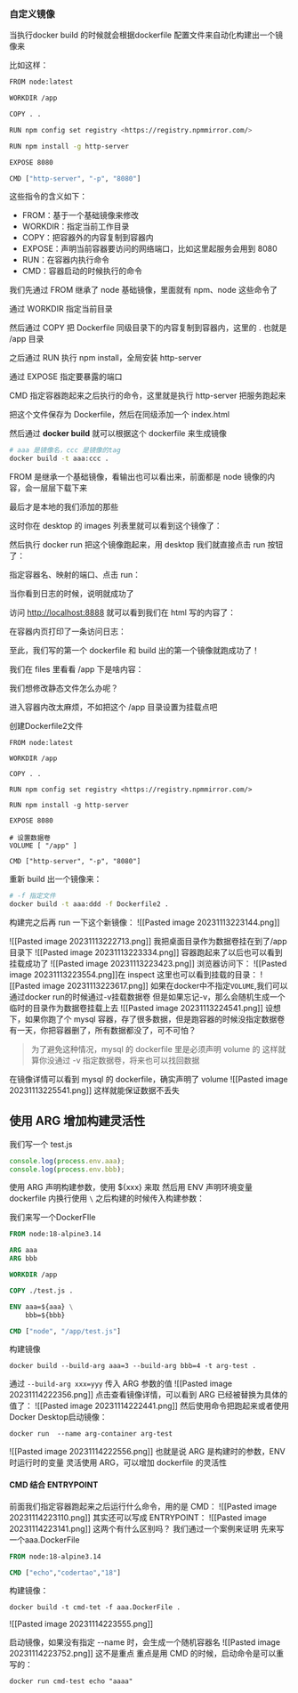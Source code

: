 ### 自定义镜像

当执行docker build 的时候就会根据dockerfile 配置文件来自动化构建出一个镜像来

比如这样：
```bash
FROM node:latest

WORKDIR /app

COPY . .

RUN npm config set registry <https://registry.npmmirror.com/>

RUN npm install -g http-server

EXPOSE 8080

CMD ["http-server", "-p", "8080"]
```

这些指令的含义如下：
- FROM：基于一个基础镜像来修改
- WORKDIR：指定当前工作目录
- COPY：把容器外的内容复制到容器内
- EXPOSE：声明当前容器要访问的网络端口，比如这里起服务会用到 8080
- RUN：在容器内执行命令
- CMD：容器启动的时候执行的命令

我们先通过 FROM 继承了 node 基础镜像，里面就有 npm、node 这些命令了

通过 WORKDIR 指定当前目录

然后通过 COPY 把 Dockerfile 同级目录下的内容复制到容器内，这里的 . 也就是 /app 目录

之后通过 RUN 执行 npm install，全局安装 http-server

通过 EXPOSE 指定要暴露的端口

CMD 指定容器跑起来之后执行的命令，这里就是执行 http-server 把服务跑起来

把这个文件保存为 Dockerfile，然后在同级添加一个 index.html


然后通过 **docker build** 就可以根据这个 dockerfile 来生成镜像

```bash
# aaa 是镜像名，ccc 是镜像的tag
docker build -t aaa:ccc .
```

FROM 是继承一个基础镜像，看输出也可以看出来，前面都是 node 镜像的内容，会一层层下载下来

最后才是本地的我们添加的那些

这时你在 desktop 的 images 列表里就可以看到这个镜像了：

然后执行 docker run 把这个镜像跑起来，用 desktop 我们就直接点击 run 按钮了：

指定容器名、映射的端口、点击 run：

当你看到日志的时候，说明就成功了

访问 [http://localhost:8888](http://localhost:8888) 就可以看到我们在 html 写的内容了：

在容器内页打印了一条访问日志：

至此，我们写的第一个 dockerfile 和 build 出的第一个镜像就跑成功了！

我们在 files 里看看 /app 下是啥内容：

我们想修改静态文件怎么办呢？

进入容器内改太麻烦，不如把这个 /app 目录设置为挂载点吧

创建Dockerfile2文件

```docker
FROM node:latest

WORKDIR /app

COPY . .

RUN npm config set registry <https://registry.npmmirror.com/>

RUN npm install -g http-server

EXPOSE 8080

# 设置数据卷
VOLUME [ "/app" ]

CMD ["http-server", "-p", "8080"]
```

重新 build 出一个镜像来：

```bash
# -f 指定文件
docker build -t aaa:ddd -f Dockerfile2 .
```

构建完之后再 run 一下这个新镜像：
![[Pasted image 20231113223144.png]]

![[Pasted image 20231113222713.png]]
我把桌面目录作为数据卷挂在到了/app目录下
![[Pasted image 20231113223334.png]]
容器跑起来了以后也可以看到挂载成功了
![[Pasted image 20231113223423.png]]
浏览器访问下：
![[Pasted image 20231113223554.png]]在 inspect 这里也可以看到挂载的目录：
![[Pasted image 20231113223617.png]]
如果在docker中不指定`VOLUME`,我们可以通过docker run的时候通过-v挂载数据卷
但是如果忘记-v，那么会随机生成一个临时的目录作为数据卷挂载上去
![[Pasted image 20231113224541.png]]
设想下，如果你跑了个 mysql 容器，存了很多数据，但是跑容器的时候没指定数据卷
有一天，你把容器删了，所有数据都没了，可不可怕？
> 为了避免这种情况，mysql 的 dockerfile 里是必须声明 volume 的
> 这样就算你没通过 -v 指定数据卷，将来也可以找回数据

在镜像详情可以看到 mysql 的 dockerfile，确实声明了 volume
![[Pasted image 20231113225541.png]]
这样就能保证数据不丢失
## 使用 ARG 增加构建灵活性
我们写一个 test.js
```js
console.log(process.env.aaa);
console.log(process.env.bbb);
```

使用 ARG 声明构建参数，使用 ${xxx} 来取
然后用 ENV 声明环境变量
dockerfile 内换行使用 `\`
之后构建的时候传入构建参数：

我们来写一个DockerFIle
```Dockerfile
FROM node:18-alpine3.14

ARG aaa
ARG bbb

WORKDIR /app

COPY ./test.js .

ENV aaa=${aaa} \
    bbb=${bbb}

CMD ["node", "/app/test.js"]
```
构建镜像
```shell
docker build --build-arg aaa=3 --build-arg bbb=4 -t arg-test .
```
通过 `--build-arg xxx=yyy` 传入 ARG 参数的值
![[Pasted image 20231114222356.png]]
点击查看镜像详情，可以看到 ARG 已经被替换为具体的值了：
![[Pasted image 20231114222441.png]]
然后使用命令把跑起来或者使用Docker Desktop启动镜像：
```shell
docker run  --name arg-container arg-test
```
![[Pasted image 20231114222556.png]]
也就是说 ARG 是构建时的参数，ENV 时运行时的变量
灵活使用 ARG，可以增加 dockerfile 的灵活性
#### CMD 结合 ENTRYPOINT
前面我们指定容器跑起来之后运行什么命令，用的是 CMD：
![[Pasted image 20231114223110.png]]
其实还可以写成 ENTRYPOINT：
![[Pasted image 20231114223141.png]]
这两个有什么区别吗？
我们通过一个案例来证明
先来写一个aaa.DockerFile
```Dockerfile
FROM node:18-alpine3.14

CMD ["echo","codertao","18"]
```

构建镜像：
```shell
docker build -t cmd-tet -f aaa.DockerFile .
```
![[Pasted image 20231114223555.png]]

启动镜像，如果没有指定 --name 时，会生成一个随机容器名
![[Pasted image 20231114223752.png]]
这不是重点
重点是用 CMD 的时候，启动命令是可以重写的：
```shell
docker run cmd-test echo "aaaa"
```